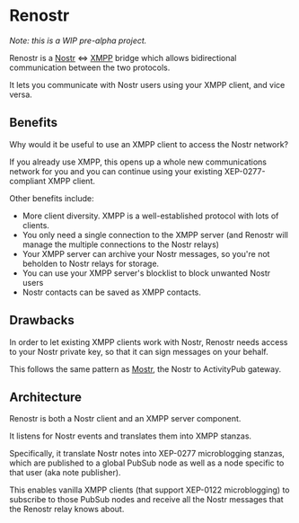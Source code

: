 # Renostr

_Note: this is a WIP pre-alpha project._

Renostr is a [Nostr](https://nostr.com/) <=> [XMPP](http://xmpp.org/) bridge which allows bidirectional communication between the two protocols.

It lets you communicate with Nostr users using your XMPP client, and vice versa.

## Benefits

Why would it be useful to use an XMPP client to access the Nostr network?

If you already use XMPP, this opens up a whole new communications network for you and you can continue using your existing XEP-0277-compliant XMPP client.

Other benefits include:

- More client diversity. XMPP is a well-established protocol with lots of clients.
- You only need a single connection to the XMPP server (and Renostr will manage the multiple connections to the Nostr relays)
- Your XMPP server can archive your Nostr messages, so you're not beholden to Nostr relays for storage.
- You can use your XMPP server's blocklist to block unwanted Nostr users
- Nostr contacts can be saved as XMPP contacts.

## Drawbacks

In order to let existing XMPP clients work with Nostr, Renostr needs access
to your Nostr private key, so that it can sign messages on your behalf.

This follows the same pattern as [Mostr](https://mostr.pub/), the Nostr to ActivityPub gateway.

## Architecture

Renostr is both a Nostr client and an XMPP server component.

It listens for Nostr events and translates them into XMPP stanzas.

Specifically, it translate Nostr notes into XEP-0277 microblogging stanzas,
which are published to a global PubSub node as well as a node specific to that
user (aka note publisher).

This enables vanilla XMPP clients (that support XEP-0122 microblogging) to
subscribe to those PubSub nodes and receive all the Nostr messages that
the Renostr relay knows about.
